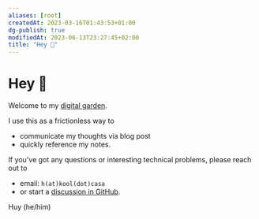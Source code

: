 ```yaml
---
aliases: [root]
createdAt: 2023-03-16T01:43:53+01:00
dg-publish: true
modifiedAt: 2023-06-13T23:27:45+02:00
title: "Hey 👋"
---
```

# Hey 👋

Welcome to my [digital garden](https://maggieappleton.com/garden-history).

I use this as a frictionless way to

- communicate my thoughts via blog post
- quickly reference my notes.

If you've got any questions or interesting technical problems, please reach out to

- email: `h(at)kool(dot)casa`
- or start a [discussion in GitHub](https://github.com/h7b/h7b-dendron-netlify/discussions/1).

Huy (he/him)
